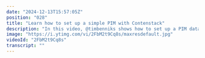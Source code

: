 ```yaml
---
date: "2024-12-13T15:57:05Z"
position: "028"
title: "Learn how to set up a simple PIM with Contenstack"
description: "In this video, @timbenniks shows how to set up a PIM data model in Contentstack. \nProduct Information Management systems tend to be highly flexible, abstract, and complex. The example in this video is simplified for when you do not need an external PIM, and want to do basic product related work inside Contentstack.\n\nLearn more in our academy: https://contentstack.com/academy\nTalk to us on Discord: https://community.contentstack.com/\nTry Contentstack for free: https://www.contentstack.com/try-for-free"
image: "https://i.ytimg.com/vi/2FbM2t9Cq8s/maxresdefault.jpg"
videoId: "2FbM2t9Cq8s"
transcript: ""
---
```


